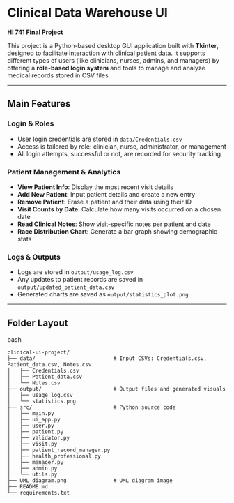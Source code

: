 # Clinical Data Warehouse UI  
**HI 741 Final Project**

This project is a Python-based desktop GUI application built with **Tkinter**, designed to facilitate interaction with clinical patient data. It supports different types of users (like clinicians, nurses, admins, and managers) by offering a **role-based login system** and tools to manage and analyze medical records stored in CSV files.

---

## Main Features

### Login & Roles
- User login credentials are stored in `data/Credentials.csv`
- Access is tailored by role: clinician, nurse, administrator, or management
- All login attempts, successful or not, are recorded for security tracking

### Patient Management & Analytics
- **View Patient Info**: Display the most recent visit details
- **Add New Patient**: Input patient details and create a new entry
- **Remove Patient**: Erase a patient and their data using their ID
- **Visit Counts by Date**: Calculate how many visits occurred on a chosen date
- **Read Clinical Notes**: Show visit-specific notes per patient and date
- **Race Distribution Chart**: Generate a bar graph showing demographic stats

### Logs & Outputs
- Logs are stored in `output/usage_log.csv`
- Any updates to patient records are saved in `output/updated_patient_data.csv`
- Generated charts are saved as `output/statistics_plot.png`

---

## Folder Layout

bash
```
clinical-ui-project/
├── data/                         # Input CSVs: Credentials.csv, Patient_data.csv, Notes.csv
│   ├── Credentials.csv
│   ├── Patient_data.csv
│   └── Notes.csv
├── output/                       # Output files and generated visuals
│   ├── usage_log.csv
│   └── statistics.png
├── src/                          # Python source code
│   ├── main.py
│   ├── ui_app.py
│   ├── user.py
│   ├── patient.py
│   ├── validator.py
│   ├── visit.py
│   ├── patient_record_manager.py
│   ├── health_professional.py
│   ├── manager.py
│   ├── admin.py
│   └── utils.py
├── UML_diagram.png               # UML diagram image
├── README.md
└── requirements.txt
```
